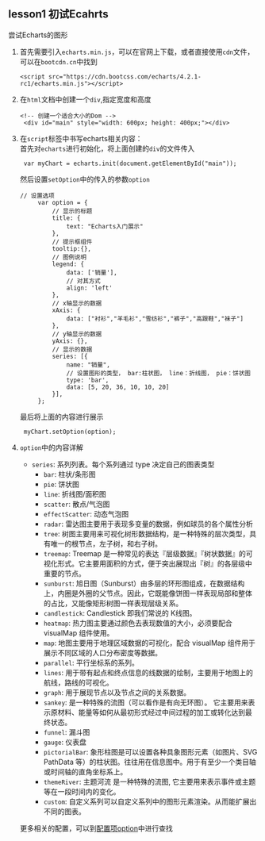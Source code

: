 ## lesson1 初试Ecahrts

尝试Echarts的图形
1. 首先需要引入`echarts.min.js`，可以在官网上下载，或者直接使用`cdn`文件，可以在`bootcdn.cn`中找到
   ```
   <script src="https://cdn.bootcss.com/echarts/4.2.1-rc1/echarts.min.js"></script>
   ```
2. 在`html`文档中创建一个`div`,指定宽度和高度
   ```
   <!-- 创建一个适合大小的Dom -->
    <div id="main" style="width: 600px; height: 400px;"></div>
   ```
3. 在`script`标签中书写echarts相关内容：    
   首先对`echarts`进行初始化，将上面创建的`div`的文件传入
   ```
    var myChart = echarts.init(document.getElementById("main"));
   ```

   然后设置`setOption`中的传入的参数`option`
   ```
   // 设置选项
        var option = {
            // 显示的标题
            title: {
                text: "Echarts入门展示"
            },
            // 提示框组件
            tooltip:{},
            // 图例说明
            legend: {
                data: ['销量'],
                // 对其方式
                align: 'left'
            },
            // x轴显示的数据
            xAxis: {
                data: ["衬衫","羊毛衫","雪纺衫","裤子","高跟鞋","袜子"]
            },
            // y轴显示的数据
            yAxis: {},
            // 显示的数据
            series: [{
                name: "销量",
                // 设置图形的类型， bar:柱状图， line：折线图， pie：饼状图
                type: 'bar',
                data: [5, 20, 36, 10, 10, 20]
            }],
        };
   ```

   最后将上面的内容进行展示
   ```
    myChart.setOption(option);
   ```

4. `option`中的内容详解
   * `series`: 系列列表。每个系列通过 type 决定自己的图表类型
     * `bar`: 柱状/条形图
     * `pie`: 饼状图
     * `line`: 折线图/面积图
     * `scatter`: 散点/气泡图
     * `effectScatter`: 动态气泡图
     * `radar`: 雷达图主要用于表现多变量的数据，例如球员的各个属性分析
     * `tree`: 树图主要用来可视化树形数据结构，是一种特殊的层次类型，具有唯一的根节点，左子树，和右子树。
     * `treemap`: Treemap 是一种常见的表达『层级数据』『树状数据』的可视化形式。它主要用面积的方式，便于突出展现出『树』的各层级中重要的节点。
     * `sunburst`: 旭日图（Sunburst）由多层的环形图组成，在数据结构上，内圈是外圈的父节点。因此，它既能像饼图一样表现局部和整体的占比，又能像矩形树图一样表现层级关系。
     * `candlestick`: Candlestick 即我们常说的 K线图。
     * `heatmap`: 热力图主要通过颜色去表现数值的大小，必须要配合 visualMap 组件使用。
     * `map`: 地图主要用于地理区域数据的可视化，配合 visualMap 组件用于展示不同区域的人口分布密度等数据。
     * `parallel`: 平行坐标系的系列。
     * `lines`: 用于带有起点和终点信息的线数据的绘制，主要用于地图上的航线，路线的可视化。
     * `graph`: 用于展现节点以及节点之间的关系数据。
     * `sankey`: 是一种特殊的流图（可以看作是有向无环图）。 它主要用来表示原材料、能量等如何从最初形式经过中间过程的加工或转化达到最终状态。
     * `funnel`: 漏斗图
     * `gauge`: 仪表盘
     * `pictorialBar`: 象形柱图是可以设置各种具象图形元素（如图片、SVG PathData 等）的柱状图。往往用在信息图中。用于有至少一个类目轴或时间轴的直角坐标系上。
     * `themeRiver`: 主题河流 是一种特殊的流图, 它主要用来表示事件或主题等在一段时间内的变化。
     * `custom`: 自定义系列可以自定义系列中的图形元素渲染。从而能扩展出不同的图表。


    更多相关的配置，可以到[配置项option](https://echarts.baidu.com/option.html)中进行查找
   